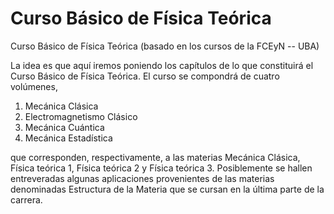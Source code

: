 # Curso Básico de Física Teórica
Curso Básico de Física Teórica (basado en los cursos de la FCEyN -- UBA)

La idea es que aquí iremos poniendo los capítulos de lo que constituirá el Curso Básico de Física Teórica.
El curso se compondrá de cuatro volúmenes,

1. Mecánica Clásica
2. Electromagnetismo Clásico
3. Mecánica Cuántica
4. Mecánica Estadística
 
que corresponden, respectivamente, a las materias Mecánica Clásica, Física teórica 1, Física teórica 2 y Física teórica 3. Posiblemente se hallen entreveradas algunas aplicaciones provenientes de las materias denominadas Estructura de la Materia que se cursan en la última parte de la carrera.

